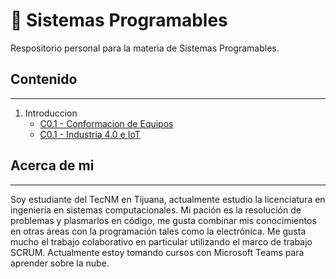 # :book: Sistemas Programables
Respositorio personal para la materia de Sistemas Programables.
## Contenido
___
1. Introduccion
    - [C0.1 - Conformacion de Equipos](../Sistemas_Prog/blog/C0.1_MoranMerazAbraham_3.md)
    - [C0.1 - Industria 4.0 e IoT](../blog/C0.1_MoranMerazAbraham_3.md)
## Acerca de mi
___
Soy estudiante del TecNM en Tijuana, actualmente estudio la licenciatura en ingeniería en sistemas computacionales.
Mi pación es la resolución de problemas y plasmarlos en código, me gusta combinar mis conocimientos en otras áreas con la programación tales como la electrónica.
Me gusta mucho el trabajo colaborativo en particular utilizando el marco de trabajo SCRUM.
Actualmente estoy tomando cursos con Microsoft Teams para aprender sobre la nube.
